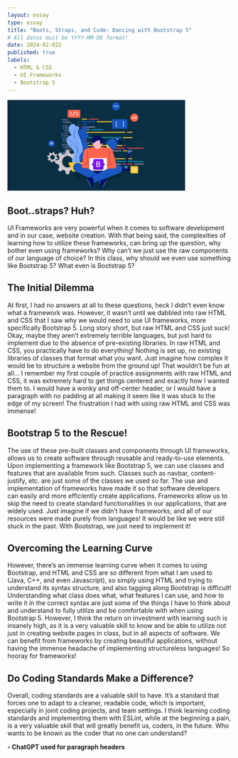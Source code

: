 ```yaml
---
layout: essay
type: essay
title: "Boots, Straps, and Code: Dancing with Bootstrap 5"
# All dates must be YYYY-MM-DD format!
date: 2024-02-022
published: true
labels:
  - HTML & CSS
  - UI Frameworks
  - Bootstrap 5
---
```


<img width="400px" class="rounded float-start pe-4" src="../img/Bootstrap-version-5-alpha-is-officially-here.jpg">


## Boot..straps? Huh?

UI Frameworks are very powerful when it comes to software development and in our case, website creation. With that being said, the complexities of learning how to utilize these frameworks, can bring up the question, why bother even using frameworks? Why can’t we just use the raw components of our language of choice? In this class, why should we even use something like Bootstrap 5? What even is Bootstrap 5?


## The Initial Dilemma

At first, I had no answers at all to these questions, heck I didn’t even know what a framework was. However, it wasn’t until we dabbled into raw HTML and CSS that I saw why we would need to use UI frameworks, more specifically Bootstrap 5. Long story short, but raw HTML and CSS just suck! Okay, maybe they aren’t extremely terrible languages, but just hard to implement due to the absence of pre-existing libraries. In raw HTML and CSS, you practically have to do everything! Nothing is set up, no existing libraries of classes that format what you want. Just imagine how complex it would be to structure a website from the ground up! That wouldn’t be fun at all... I remember my first couple of practice assignments with raw HTML and CSS, it was extremely hard to get things centered and exactly how I wanted them to. I would have a wonky and off-center header, or I would have a paragraph with no padding at all making it seem like it was stuck to the edge of my screen! The frustration I had with using raw HTML and CSS was immense!


## Bootstrap 5 to the Rescue!

The use of these pre-built classes and components through UI frameworks, allows us to create software through reusable and ready-to-use elements. Upon implementing a framework like Bootstrap 5, we can use classes and features that are available from such. Classes such as navbar, content-justify, etc. are just some of the classes we used so far. The use and implementation of frameworks have made it so that software developers can easily and more efficiently create applications. Frameworks allow us to skip the need to create standard functionalities in our applications, that are widely used. Just imagine if we didn’t have frameworks, and all of our resources were made purely from languages! It would be like we were still stuck in the past. With Bootstrap, we just need to implement it!


## Overcoming the Learning Curve

However, there’s an immense learning curve when it comes to using Bootstrap, and HTML and CSS are so different from what I am used to (Java, C++, and even Javascript), so simply using HTML and trying to understand its syntax structure, and also tagging along Bootstrap is difficult! Understanding what class does what, what features I can use, and how to write it in the correct syntax are just some of the things I have to think about and understand to fully utilize and be comfortable with when using Bootstrap 5. However, I think the return on investment with learning such is insanely high, as it is a very valuable skill to know and be able to utilize not just in creating website pages in class, but in all aspects of software. We can benefit from frameworks by creating beautiful applications, without having the immense headache of implementing structureless languages! So hooray for frameworks! 


## Do Coding Standards Make a Difference?

Overall, coding standards are a valuable skill to have. It’s a standard that forces one to adapt to a cleaner, readable code, which is important, especially in joint coding projects, and team settings. I think learning coding standards and implementing them with ESLint, while at the beginning a pain, is a very valuable skill that will greatly benefit us, coders, in the future. Who wants to be known as the coder that no one can understand?


**- ChatGPT used for paragraph headers**
